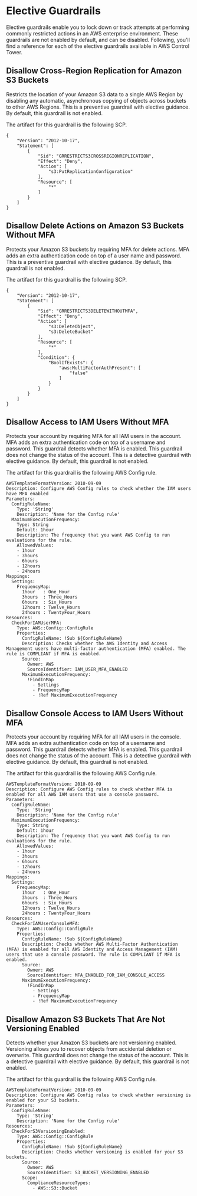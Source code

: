 # Elective Guardrails<a name="elective-guardrails"></a>

Elective guardrails enable you to lock down or track attempts at performing commonly restricted actions in an AWS enterprise environment\. These guardrails are not enabled by default, and can be disabled\. Following, you'll find a reference for each of the elective guardrails available in AWS Control Tower\.

## Disallow Cross\-Region Replication for Amazon S3 Buckets<a name="disallow-s3-ccr"></a>

Restricts the location of your Amazon S3 data to a single AWS Region by disabling any automatic, asynchronous copying of objects across buckets to other AWS Regions\. This is a preventive guardrail with elective guidance\. By default, this guardrail is not enabled\.

The artifact for this guardrail is the following SCP\.

```
{
    "Version": "2012-10-17",
    "Statement": [
        {
            "Sid": "GRRESTRICTS3CROSSREGIONREPLICATION",
            "Effect": "Deny",
            "Action": [
                "s3:PutReplicationConfiguration"
            ],
            "Resource": [
                "*"
            ]
        }
    ]
}
```

## Disallow Delete Actions on Amazon S3 Buckets Without MFA<a name="disallow-s3-delete-mfa"></a>

Protects your Amazon S3 buckets by requiring MFA for delete actions\. MFA adds an extra authentication code on top of a user name and password\. This is a preventive guardrail with elective guidance\. By default, this guardrail is not enabled\.

The artifact for this guardrail is the following SCP\.

```
{
    "Version": "2012-10-17",
    "Statement": [
        {
            "Sid": "GRRESTRICTS3DELETEWITHOUTMFA",
            "Effect": "Deny",
            "Action": [
                "s3:DeleteObject",
                "s3:DeleteBucket"
            ],
            "Resource": [
                "*"
            ],
            "Condition": {
                "BoolIfExists": {
                    "aws:MultiFactorAuthPresent": [
                        "false"
                    ]
                }
            }
        }
    ]
}
```

## Disallow Access to IAM Users Without MFA<a name="disallow-access-mfa"></a>

Protects your account by requiring MFA for all IAM users in the account\. MFA adds an extra authentication code on top of a username and password\. This guardrail detects whether MFA is enabled\. This guardrail does not change the status of the account\. This is a detective guardrail with elective guidance\. By default, this guardrail is not enabled\.

The artifact for this guardrail is the following AWS Config rule\.

```
AWSTemplateFormatVersion: 2010-09-09
Description: Configure AWS Config rules to check whether the IAM users have MFA enabled
Parameters:
  ConfigRuleName:
    Type: 'String'
    Description: 'Name for the Config rule'
  MaximumExecutionFrequency:
    Type: String
    Default: 1hour
    Description: The frequency that you want AWS Config to run evaluations for the rule.
    AllowedValues:
    - 1hour
    - 3hours
    - 6hours
    - 12hours
    - 24hours
Mappings:
  Settings:
    FrequencyMap:
      1hour   : One_Hour
      3hours  : Three_Hours
      6hours  : Six_Hours
      12hours : Twelve_Hours
      24hours : TwentyFour_Hours
Resources:
  CheckForIAMUserMFA:
    Type: AWS::Config::ConfigRule
    Properties:
      ConfigRuleName: !Sub ${ConfigRuleName}
      Description: Checks whether the AWS Identity and Access Management users have multi-factor authentication (MFA) enabled. The rule is COMPLIANT if MFA is enabled.
      Source:
        Owner: AWS
        SourceIdentifier: IAM_USER_MFA_ENABLED
      MaximumExecutionFrequency:
        !FindInMap
          - Settings
          - FrequencyMap
          - !Ref MaximumExecutionFrequency
```

## Disallow Console Access to IAM Users Without MFA<a name="disallow-console-access-mfa"></a>

Protects your account by requiring MFA for all IAM users in the console\. MFA adds an extra authentication code on top of a username and password\. This guardrail detects whether MFA is enabled\. This guardrail does not change the status of the account\. This is a detective guardrail with elective guidance\. By default, this guardrail is not enabled\.

The artifact for this guardrail is the following AWS Config rule\.

```
AWSTemplateFormatVersion: 2010-09-09
Description: Configure AWS Config rules to check whether MFA is enabled for all AWS IAM users that use a console password.
Parameters:
  ConfigRuleName:
    Type: 'String'
    Description: 'Name for the Config rule'
  MaximumExecutionFrequency:
    Type: String
    Default: 1hour
    Description: The frequency that you want AWS Config to run evaluations for the rule.
    AllowedValues:
    - 1hour
    - 3hours
    - 6hours
    - 12hours
    - 24hours
Mappings:
  Settings:
    FrequencyMap:
      1hour   : One_Hour
      3hours  : Three_Hours
      6hours  : Six_Hours
      12hours : Twelve_Hours
      24hours : TwentyFour_Hours
Resources:
  CheckForIAMUserConsoleMFA:
    Type: AWS::Config::ConfigRule
    Properties:
      ConfigRuleName: !Sub ${ConfigRuleName}
      Description: Checks whether AWS Multi-Factor Authentication (MFA) is enabled for all AWS Identity and Access Management (IAM) users that use a console password. The rule is COMPLIANT if MFA is enabled.
      Source:
        Owner: AWS
        SourceIdentifier: MFA_ENABLED_FOR_IAM_CONSOLE_ACCESS
      MaximumExecutionFrequency:
        !FindInMap
          - Settings
          - FrequencyMap
          - !Ref MaximumExecutionFrequency
```

## Disallow Amazon S3 Buckets That Are Not Versioning Enabled<a name="disallow-s3-no-versioning"></a>

Detects whether your Amazon S3 buckets are not versioning enabled\. Versioning allows you to recover objects from accidental deletion or overwrite\. This guardrail does not change the status of the account\. This is a detective guardrail with elective guidance\. By default, this guardrail is not enabled\.

The artifact for this guardrail is the following AWS Config rule\.

```
AWSTemplateFormatVersion: 2010-09-09
Description: Configure AWS Config rules to check whether versioning is enabled for your S3 buckets.
Parameters:
  ConfigRuleName:
    Type: 'String'
    Description: 'Name for the Config rule'
Resources:
  CheckForS3VersioningEnabled:
    Type: AWS::Config::ConfigRule
    Properties:
      ConfigRuleName: !Sub ${ConfigRuleName}
      Description: Checks whether versioning is enabled for your S3 buckets.
      Source:
        Owner: AWS
        SourceIdentifier: S3_BUCKET_VERSIONING_ENABLED
      Scope:
        ComplianceResourceTypes:
          - AWS::S3::Bucket
```